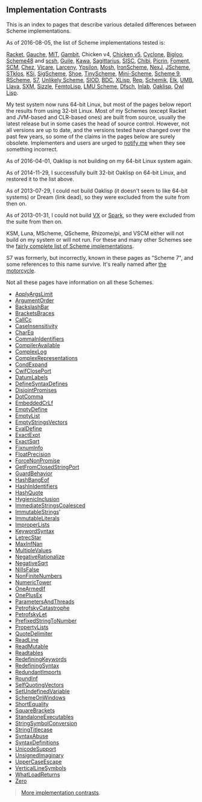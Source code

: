 ## Implementation Contrasts

This is an index to pages that describe various detailed differences between Scheme implementations.

As of 2016-08-05, the list of Scheme implementations tested is:

[Racket](http://racket-lang.org/),
[Gauche](http://practical-scheme.net/gauche/),
[MIT](http://www.gnu.org/software/mit-scheme/),
[Gambit](http://dynamo.iro.umontreal.ca/wiki/index.php/Main_Page),
Chicken v4, [Chicken v5](http://wiki.call-cc.org/eggref/4/numbers),
[Cyclone](https://github.com/justinethier/cyclone),
[Bigloo](http://www-sop.inria.fr/members/Manuel.Serrano/bigloo/),
[Scheme48](http://s48.org/) and [scsh](http://www.scsh.net/),
[Guile](http://www.gnu.org/software/guile/),
[Kawa](http://www.gnu.org/software/kawa/),
[Sagittarius](https://code.google.com/p/sagittarius-scheme),
[SISC](http://sisc-scheme.org/),
[Chibi](https://code.google.com/p/chibi-scheme/),
[Picrin](https://github.com/picrin-scheme/picrin),
[Foment](https://code.google.com/p/foment/),
[SCM](http://people.csail.mit.edu/jaffer/SCM.html),
[Chez](http://scheme.com/), [Vicare](http://marcomaggi.github.io/vicare.html),
[Larceny](http://www.larcenists.org/),
[Ypsilon](https://code.google.com/p/ypsilon/),
[Mosh](https://code.google.com/p/mosh-scheme/),
[IronScheme](https://github.com/leppie/IronScheme),
[NexJ](http://nexj-scheme.org/),
[JScheme](http://jscheme.sourceforge.net/jscheme/main.html),
[STklos](http://www.stklos.net/),
[KSi](http://ksi.sourceforge.net/),
[SigScheme](https://code.google.com/p/sigscheme/),
[Shoe](http://www.nocrew.org/software-shoe.html),
[TinyScheme](http://tinyscheme.sourceforge.net/),
[Mini-Scheme](https://github.com/catseye/minischeme),
[Scheme 9](http://www.t3x.org/s9fes/),
[RScheme](http://www.rscheme.org/rs/index.html),
[S7](https://ccrma.stanford.edu/software/snd/snd/s7.html),
[Unlikely Scheme](https://marijnhaverbeke.nl/unlikely/),
[SIOD](http://people.delphiforums.com/gjc/siod.html),
[BDC](http://carlstrom.com/bdc-scheme/),
[XLisp](http://www.xlisp.org/),
[Rep](http://librep.sourceforge.net/),
[Schemik](http://schemik.sourceforge.net/),
[Elk](http://sam.zoy.org/elk/),
[UMB](http://www.cs.umb.edu/~wrc/scheme/),
[Llava](http://llava.org/),
[SXM](http://www.malgil.com/sxm/),
[Sizzle](http://www.grabmueller.de/martin/www/sizzle/sizzle.en.html),
[FemtoLisp](https://github.com/JeffBezanson/femtolisp),
[LMU Scheme](http://www.mathematik.uni-muenchen.de/~forster/sw/lmuscheme.html),
[Dfsch](http://hakl.net/software/dfsch.en.html),
[Inlab](http://www.inlab.de/scheme/),
[Oaklisp](http://www.bcl.hamilton.ie/~barak/oaklisp),
[Owl Lisp](https://code.google.com/p/owl-lisp/).

My test system now runs 64-bit Linux,
but most of the pages below report the results from using 32-bit Linux.
Most of my Schemes (except Racket and JVM-based and CLR-based ones)
are built from source, usually the latest release but in some cases
the head of source control.
However, not all versions are up to date,
and the versions tested have changed over the past few years,
so some of the claims in the pages below are surely obsolete.
Implementers and users are urged to [notify me](mailto:cowan@ccil.org)
when they see something incorrect.

As of 2016-04-01, Oaklisp is not building on my 64-bit Linux system again.

As of 2014-11-29, I successfully built 32-bit Oaklisp on 64-bit Linux,
and restored it to the list above.

As of 2013-07-29, I could not build Oaklisp (it doesn't seem to like 64-bit systems)
or Dream (link dead), so they were excluded from the suite from then on.

As of 2013-01-31, I could not build [VX](https://code.google.com/p/vx-scheme/)
or [Spark](https://github.com/vijaymathew/spark-scheme),
so they were excluded from the suite from then on.

KSM, Luna, MScheme, QScheme, Rhizome/pi, and VSCM 
either will not build on my system or will not run.
For these and many other Schemes see the
[fairly complete list of Scheme implementations](http://community.schemewiki.org/?scheme-faq-standards).

S7 was formerly, but incorrectly, known in these pages as "Scheme 7",
and some references to this name survive.
It's really named after [the motorcycle](http://en.wikipedia.org/wiki/Sunbeam_S7_and_S8).

Not all these pages have information on all these Schemes.

* [ApplyArgsLimit](ApplyArgsLimit.md)
* [ArgumentOrder](ArgumentOrder.md)
* [BackslashBar](BackslashBar.md)
* [BracketsBraces](BracketsBraces.md)
* [CallCc](CallCc.md)
* [CaseInsensitivity](CaseInsensitivity.md)
* [CharEq](CharEq.md)
* [CommaInIdentifiers](CommaInIdentifiers.md)
* [CompilerAvailable](CompilerAvailable.md)
* [ComplexLog](ComplexLog.md)
* [ComplexRepresentations](ComplexRepresentations.md)
* [CondExpand](CondExpand.md)
* [CwifClosePort](CwifClosePort.md)
* [DatumLabels](DatumLabels.md)
* [DefineSyntaxDefines](DefineSyntaxDefines.md)
* [DisjointPromises](DisjointPromises.md)
* [DotComma](DotComma.md)
* [EmbeddedCrLf](EmbeddedCrLf.md)
* [EmptyDefine](EmptyDefine.md)
* [EmptyList](EmptyList.md)
* [EmptyStringsVectors](EmptyStringsVectors.md)
* [EvalDefine](EvalDefine.md)
* [ExactExpt](ExactExpt.md)
* [ExactSqrt](ExactSqrt.md)
* [FixnumInfo](FixnumInfo.md)
* [FloatPrecision](FloatPrecision.md)
* [ForceNonPromise](ForceNonPromise.md)
* [GetFromClosedStringPort](GetFromClosedStringPort.md)
* [GuardBehavior](GuardBehavior.md)
* [HashBangEof](HashBangEof.md)
* [HashInIdentifiers](HashInIdentifiers.md)
* [HashQuote](HashQuote.md)
* [HygienicInclusion](HygienicInclusion.md)
* [ImmediateStringsCoalesced](ImmediateStringsCoalesced.md)
* [ImmutableStrings](ImmutableStrings.md)'
* [ImmutableLiterals](ImmutableLiterals.md)
* [ImproperLists](ImproperLists.md)
* [KeywordSyntax](KeywordSyntax.md)
* [LetrecStar](LetrecStar.md)
* [MaxInfNan](MaxInfNan.md)
* [MultipleValues](MultipleValues.md)
* [NegativeRationalize](NegativeRationalize.md)
* [NegativeSqrt](NegativeSqrt.md)
* [NilIsFalse](NilIsFalse.md)
* [NonFiniteNumbers](NonFiniteNumbers.md)
* [NumericTower](NumericTower.md)
* [OneArmedIf](OneArmedIf.md)
* [OnePlusEx](OnePlusEx.md)
* [ParametersAndThreads](ParametersAndThreads.md)
* [PetrofskyCatastrophe](PetrofskyCatastrophe.md)
* [PetrofskyLet](PetrofskyLet.md)
* [PrefixedStringToNumber](PrefixedStringToNumber.md)
* [PropertyLists](PropertyLists.md)
* [QuoteDelimiter](QuoteDelimiter.md)
* [ReadLine](ReadLine.md)
* [ReadMutable](ReadMutable.md)
* [Readtables](Readtables.md)
* [RedefiningKeywords](RedefiningKeywords.md)
* [RedefiningSyntax](RedefiningSyntax.md)
* [RedundantImports](RedundantImports.md)
* [RoundInf](RoundInf.md)
* [SelfQuotingVectors](SelfQuotingVectors.md)
* [SetUndefinedVariable](SetUndefinedVariable.md)
* [SchemeOnWindows](SchemeOnWindows.md)
* [ShortEquality](ShortEquality.md)
* [SquareBrackets](SquareBrackets.md)
* [StandaloneExecutables](StandaloneExecutables.md)
* [StringSymbolConversion](StringSymbolConversion.md)
* [StringTitlecase](StringTitlecase.md)
* [SyntaxAbuse](SyntaxAbuse.md)
* [SyntaxDefinitions](SyntaxDefinitions.md)
* [UnicodeSupport](UnicodeSupport.md)
* [UnsignedImaginary](UnsignedImaginary.md)
* [UpperCaseEscape](UpperCaseEscape.md)
* [VerticalLineSymbols](VerticalLineSymbols.md)
* [WhatLoadReturns](WhatLoadReturns.md)
* [Zero](Zero.md)

> [More implementation contrasts](http://web.mit.edu/~axch/www/scheme/choices.html).
